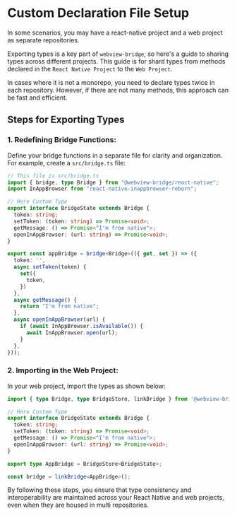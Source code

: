 # Custom Declaration File Setup
In some scenarios, you may have a react-native project and a web project as separate repositories.

Exporting types is a key part of `webview-bridge`, so here's a guide to sharing types across different projects.
This guide is for shard types from methods declared in the `React Native Project` to the `Web Project`.
  
In cases where it is not a monorepo, you need to declare types twice in each repository. However, if there are not many methods, this approach can be fast and efficient.

## Steps for Exporting Types

### 1. Redefining Bridge Functions:
Define your bridge functions in a separate file for clarity and organization. For example, create a `src/bridge.ts` file:

```ts
// This file is src/bridge.ts
import { bridge, type Bridge } from "@webview-bridge/react-native";
import InAppBrowser from "react-native-inappbrowser-reborn";

// Here Custom Type
export interface BridgeState extends Bridge {
  token: string;
  setToken: (token: string) => Promise<void>;
  getMessage: () => Promise<"I'm from native">;
  openInAppBrowser: (url: string) => Promise<void>;
} 

export const appBridge = bridge<Bridge>(({ get, set }) => ({
  token: '',
  async setToken(token) {
    set({
      token,
    })
  },
  async getMessage() {
    return "I'm from native";
  },
  async openInAppBrowser(url) {
    if (await InAppBrowser.isAvailable()) {
      await InAppBrowser.open(url);
    }
  },
}));
```

### 2. Importing in the Web Project:
In your web project, import the types as shown below:

```ts
import { type Bridge, type BridgeStore, linkBridge } from '@webview-bridge/web';

// Here Custom Type
export interface BridgeState extends Bridge {
  token: string;
  setToken: (token: string) => Promise<void>;
  getMessage: () => Promise<"I'm from native">;
  openInAppBrowser: (url: string) => Promise<void>;
} 

export type AppBridge = BridgeStore<BridgeState>;

const bridge = linkBridge<AppBridge>();
```

By following these steps, you ensure that type consistency and interoperability are maintained across your React Native and web projects, even when they are housed in multi repositories.